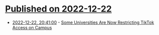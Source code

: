 # [Published on 2022-12-22](index.md)

* [2022-12-22, 20:41:00](https://news.slashdot.org/story/22/12/22/1843230/some-universities-are-now-restricting-tiktok-access-on-campus?utm_source=rss1.0mainlinkanon&utm_medium=feed) - [Some Universities Are Now Restricting TikTok Access on Campus](https://news.slashdot.org/story/22/12/22/1843230/some-universities-are-now-restricting-tiktok-access-on-campus?utm_source=rss1.0mainlinkanon&utm_medium=feed)
